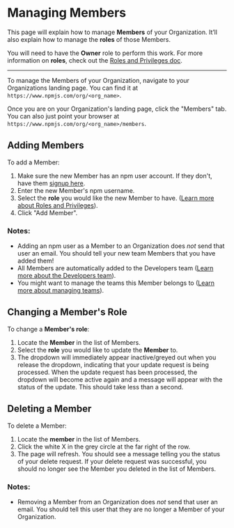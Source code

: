 # Managing Members

This page will explain how to manage **Members** of your Organization. It’ll also explain how to manage the **roles** of those Members.

You will need to have the **Owner** role to perform this work. For more
information on **roles**, check out the [Roles and Privileges doc].

<hr/>

To manage the Members of your Organization, navigate to your Organizations
landing page. You can find it at `https://www.npmjs.com/org/<org_name>`.

Once you are on your Organization's landing page, click the "Members" tab.
You can also just point your browser at 
`https://www.npmjs.com/org/<org_name>/members`.

## Adding Members

To add a Member:

1. Make sure the new Member has an npm user account. If they don't, have them
  [signup here].
2. Enter the new Member's npm username.
3. Select the **role** you would like the new Member to have.
  ([Learn more about Roles and Privileges]).
4. Click "Add Member".

### Notes:

- Adding an npm user as a Member to an Organization does *not* send that
  user an email. You should tell your new team Members that you have 
  added them!
- All Members are automatically added to the Developers team 
([Learn more about the Developers team]).
- You might want to manage the teams this Member belongs to
([Learn more about managing teams]). 

## Changing a Member's Role

To change a **Member's role**:

1. Locate the **Member** in the list of Members. 
2. Select the **role** you would like to update the **Member** to.
3. The dropdown will immediately appear inactive/greyed out when you release the
  dropdown, indicating that your update request is being processed. When the update
  request has been processed, the dropdown will become active again and a message will
  appear with the status of the update. This should take less than a second.

## Deleting a Member

To delete a Member:

1. Locate the **member** in the list of Members.
2. Click the white X in the grey circle at the far right of the row.
3. The page will refresh. You should see a message telling you the status of your
  delete request. If your delete request was successful, you should no longer see
  the Member you deleted in the list of Members.

### Notes:

- Removing a Member from an Organization does *not* send that user an email. You
  should tell this user that they are no longer a Member of your Organization.

[Learn more about Roles and Privileges]: roles-and-privileges.md
[Roles and Privileges doc]: roles-and-privileges.md 
[signup here]: https://www.npmjs.com/signup
[Learn more about the Developers Team]: the-developers-team.md 
[Learn more about Managing Teams]: managing-teams.md
